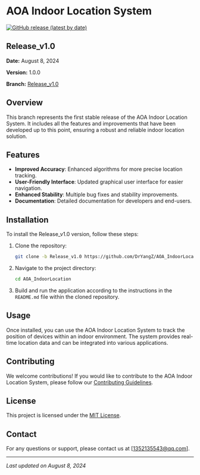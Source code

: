 # AOA Indoor Location System

[![GitHub release (latest by date)](https://img.shields.io/github/v/release/DrYangZ/AOA_IndoorLocation?label=Latest%20Release&sort=date)](https://github.com/DrYangZ/AOA_IndoorLocation/releases/latest)

## Release_v1.0

**Date:** August 8, 2024

**Version:** 1.0.0

**Branch:** [Release_v1.0](https://github.com/DrYangZ/AOA_IndoorLocation/tree/Release_v1.0)

## Overview

This branch represents the first stable release of the AOA Indoor Location System. It includes all the features and improvements that have been developed up to this point, ensuring a robust and reliable indoor location solution.

## Features

- **Improved Accuracy**: Enhanced algorithms for more precise location tracking.
- **User-Friendly Interface**: Updated graphical user interface for easier navigation.
- **Enhanced Stability**: Multiple bug fixes and stability improvements.
- **Documentation**: Detailed documentation for developers and end-users.

## Installation

To install the Release_v1.0 version, follow these steps:

1. Clone the repository:
   ```sh
   git clone -b Release_v1.0 https://github.com/DrYangZ/AOA_IndoorLocation.git
   ```

2. Navigate to the project directory:
   ```sh
   cd AOA_IndoorLocation
   ```

3. Build and run the application according to the instructions in the `README.md` file within the cloned repository.

## Usage

Once installed, you can use the AOA Indoor Location System to track the position of devices within an indoor environment. The system provides real-time location data and can be integrated into various applications.

## Contributing

We welcome contributions! If you would like to contribute to the AOA Indoor Location System, please follow our [Contributing Guidelines](CONTRIBUTING.md).

## License

This project is licensed under the [MIT License](LICENSE.md).

## Contact

For any questions or support, please contact us at [1352135543@qq.com].

---
*Last updated on August 8, 2024*
```
